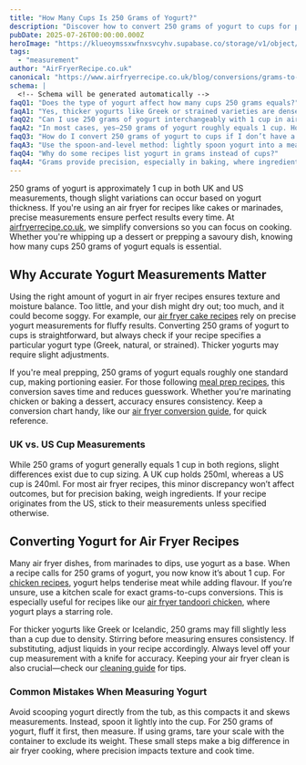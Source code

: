 ```yaml
---
title: "How Many Cups Is 250 Grams of Yogurt?"
description: "Discover how to convert 250 grams of yogurt to cups for perfect air fryer recipes every time. Get accurate measurements now!"
pubDate: 2025-07-26T00:00:00.000Z
heroImage: "https://klueoymssxwfnxsvcyhv.supabase.co/storage/v1/object/public/Shmucket/how-many-cups-is-250-grams-of-yogurt.png"
tags:
  - "measurement"
author: "AirFryerRecipe.co.uk"
canonical: "https://www.airfryerrecipe.co.uk/blog/conversions/grams-to-cups/how-many-cups-is-250-grams-of-yogurt"
schema: |
  <!-- Schema will be generated automatically -->
faqQ1: "Does the type of yogurt affect how many cups 250 grams equals?"
faqA1: "Yes, thicker yogurts like Greek or strained varieties are denser, so 250 grams may fill slightly less than a standard cup. For precise baking or marinades, weigh your yogurt instead of relying solely on cup measurements."
faqQ2: "Can I use 250 grams of yogurt interchangeably with 1 cup in air fryer recipes?"
faqA2: "In most cases, yes—250 grams of yogurt roughly equals 1 cup. However, for recipes requiring exact moisture balance (like cakes), weigh it for accuracy. Always check if the recipe specifies a yogurt type, as thickness varies."
faqQ3: "How do I convert 250 grams of yogurt to cups if I don’t have a scale?"
faqA3: "Use the spoon-and-level method: lightly spoon yogurt into a measuring cup without packing it, then level off the top with a knife. This approximates 250 grams as 1 cup, though a scale is more reliable."
faqQ4: "Why do some recipes list yogurt in grams instead of cups?"
faqA4: "Grams provide precision, especially in baking, where ingredient ratios are critical. Cups can vary based on how ingredients are packed. For consistent air fryer results, weighing yogurt (and other ingredients) is recommended."
---
```

<p>250 grams of yogurt is approximately 1 cup in both UK and US measurements, though slight variations can occur based on yogurt thickness. If you're using an air fryer for recipes like cakes or marinades, precise measurements ensure perfect results every time. At <a href=https://www.airfryerrecipe.co.uk/>airfryerrecipe.co.uk</a>, we simplify conversions so you can focus on cooking. Whether you're whipping up a dessert or prepping a savoury dish, knowing how many cups 250 grams of yogurt equals is essential.</p>  

<h2>Why Accurate Yogurt Measurements Matter</h2>  
<p>Using the right amount of yogurt in air fryer recipes ensures texture and moisture balance. Too little, and your dish might dry out; too much, and it could become soggy. For example, our <a href=https://www.airfryerrecipe.co.uk/recipes>air fryer cake recipes</a> rely on precise yogurt measurements for fluffy results. Converting 250 grams of yogurt to cups is straightforward, but always check if your recipe specifies a particular yogurt type (Greek, natural, or strained). Thicker yogurts may require slight adjustments.</p>  

<p>If you're meal prepping, 250 grams of yogurt equals roughly one standard cup, making portioning easier. For those following <a href=https://www.airfryerrecipe.co.uk/recipe-category/meal-prep>meal prep recipes</a>, this conversion saves time and reduces guesswork. Whether you're marinating chicken or baking a dessert, accuracy ensures consistency. Keep a conversion chart handy, like our <a href=https://www.airfryerrecipe.co.uk/air-fryer-conversion-chart>air fryer conversion guide</a>, for quick reference.</p>  

<h3>UK vs. US Cup Measurements</h3>  
<p>While 250 grams of yogurt generally equals 1 cup in both regions, slight differences exist due to cup sizing. A UK cup holds 250ml, whereas a US cup is 240ml. For most air fryer recipes, this minor discrepancy won’t affect outcomes, but for precision baking, weigh ingredients. If your recipe originates from the US, stick to their measurements unless specified otherwise.</p>  

<h2>Converting Yogurt for Air Fryer Recipes</h2>  
<p>Many air fryer dishes, from marinades to dips, use yogurt as a base. When a recipe calls for 250 grams of yogurt, you now know it’s about 1 cup. For <a href=https://www.airfryerrecipe.co.uk/recipe-category/chicken>chicken recipes</a>, yogurt helps tenderise meat while adding flavour. If you’re unsure, use a kitchen scale for exact grams-to-cups conversions. This is especially useful for recipes like our <a href=https://www.airfryerrecipe.co.uk/recipes>air fryer tandoori chicken</a>, where yogurt plays a starring role.</p>  

<p>For thicker yogurts like Greek or Icelandic, 250 grams may fill slightly less than a cup due to density. Stirring before measuring ensures consistency. If substituting, adjust liquids in your recipe accordingly. Always level off your cup measurement with a knife for accuracy. Keeping your air fryer clean is also crucial—check our <a href=https://www.airfryerrecipe.co.uk/air-fryer-cleaner>cleaning guide</a> for tips.</p>  

<h3>Common Mistakes When Measuring Yogurt</h3>  
<p>Avoid scooping yogurt directly from the tub, as this compacts it and skews measurements. Instead, spoon it lightly into the cup. For 250 grams of yogurt, fluff it first, then measure. If using grams, tare your scale with the container to exclude its weight. These small steps make a big difference in air fryer cooking, where precision impacts texture and cook time.</p>
